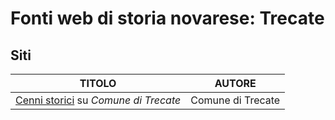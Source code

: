 # Fonti web di storia novarese: Trecate

## Siti

| TITOLO                                                                                | AUTORE            |
|---------------------------------------------------------------------------------------|-------------------|
| [Cenni storici](http://www.comune.trecate.no.it/cenni-storici) su *Comune di Trecate* | Comune di Trecate |
